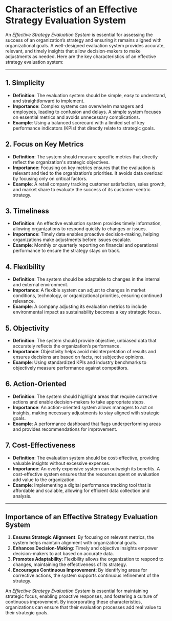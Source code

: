 # Characteristics of an Effective Strategy Evaluation System

An *Effective Strategy Evaluation System* is essential for assessing the success of an organization’s strategy and ensuring it remains aligned with organizational goals. A well-designed evaluation system provides accurate, relevant, and timely insights that allow decision-makers to make adjustments as needed. Here are the key characteristics of an effective strategy evaluation system:

---

## 1. Simplicity

- **Definition**: The evaluation system should be simple, easy to understand, and straightforward to implement.
- **Importance**: Complex systems can overwhelm managers and employees, leading to confusion and delays. A simple system focuses on essential metrics and avoids unnecessary complications.
- **Example**: Using a balanced scorecard with a limited set of key performance indicators (KPIs) that directly relate to strategic goals.


## 2. Focus on Key Metrics

- **Definition**: The system should measure specific metrics that directly reflect the organization's strategic objectives.
- **Importance**: Focusing on key metrics ensures that the evaluation is relevant and tied to the organization’s priorities. It avoids data overload by focusing only on critical factors.
- **Example**: A retail company tracking customer satisfaction, sales growth, and market share to evaluate the success of its customer-centric strategy.


## 3. Timeliness

- **Definition**: An effective evaluation system provides timely information, allowing organizations to respond quickly to changes or issues.
- **Importance**: Timely data enables proactive decision-making, helping organizations make adjustments before issues escalate.
- **Example**: Monthly or quarterly reporting on financial and operational performance to ensure the strategy stays on track.


## 4. Flexibility

- **Definition**: The system should be adaptable to changes in the internal and external environment.
- **Importance**: A flexible system can adjust to changes in market conditions, technology, or organizational priorities, ensuring continued relevance.
- **Example**: A company adjusting its evaluation metrics to include environmental impact as sustainability becomes a key strategic focus.


## 5. Objectivity

- **Definition**: The system should provide objective, unbiased data that accurately reflects the organization’s performance.
- **Importance**: Objectivity helps avoid misinterpretation of results and ensures decisions are based on facts, not subjective opinions.
- **Example**: Using standardized KPIs and industry benchmarks to objectively measure performance against competitors.


## 6. Action-Oriented

- **Definition**: The system should highlight areas that require corrective actions and enable decision-makers to take appropriate steps.
- **Importance**: An action-oriented system allows managers to act on insights, making necessary adjustments to stay aligned with strategic goals.
- **Example**: A performance dashboard that flags underperforming areas and provides recommendations for improvement.


## 7. Cost-Effectiveness

- **Definition**: The evaluation system should be cost-effective, providing valuable insights without excessive expenses.
- **Importance**: An overly expensive system can outweigh its benefits. A cost-effective system ensures that the resources spent on evaluation add value to the organization.
- **Example**: Implementing a digital performance tracking tool that is affordable and scalable, allowing for efficient data collection and analysis.

---

## Importance of an Effective Strategy Evaluation System

1. **Ensures Strategic Alignment**: By focusing on relevant metrics, the system helps maintain alignment with organizational goals.
2. **Enhances Decision-Making**: Timely and objective insights empower decision-makers to act based on accurate data.
3. **Promotes Adaptability**: Flexibility allows the organization to respond to changes, maintaining the effectiveness of its strategy.
4. **Encourages Continuous Improvement**: By identifying areas for corrective actions, the system supports continuous refinement of the strategy.

An *Effective Strategy Evaluation System* is essential for maintaining strategic focus, enabling proactive responses, and fostering a culture of continuous improvement. By incorporating these characteristics, organizations can ensure that their evaluation processes add real value to their strategic goals.
